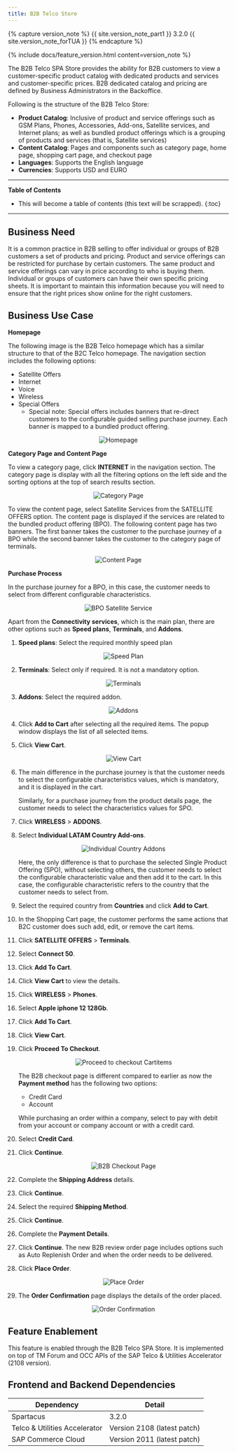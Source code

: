 ```yaml
---
title: B2B Telco Store
---
```


{% capture version_note %}
{{ site.version_note_part1 }} 3.2.0 {{ site.version_note_forTUA }}
{% endcapture %}

{% include docs/feature_version.html content=version_note %}

The B2B Telco SPA Store provides the ability for B2B customers to view a customer-specific product catalog with dedicated products and services and customer-specific prices. B2B dedicated catalog and pricing are defined by Business Administrators in the Backoffice.

Following is the structure of the B2B Telco Store:
-   **Product Catalog**: Inclusive of product and service offerings such as GSM Plans, Phones, Accessories, Add-ons, Satellite services, and Internet plans; as well as bundled product offerings which is a grouping of products and services (that is, Satellite services)    
-   **Content Catalog**: Pages and components such as category page, home page, shopping cart page, and checkout page
-   **Languages**: Supports the English language
-   **Currencies**: Supports USD and EURO

***

**Table of Contents**

- This will become a table of contents (this text will be scrapped).
{:toc}

***

## Business Need

It is a common practice in B2B selling to offer individual or groups of B2B customers a set of products and pricing. Product and service offerings can be restricted for purchase by certain customers. The same product and service offerings can vary in price according to who is buying them. Individual or groups of customers can have their own specific pricing sheets. It is important to maintain this information because you will need to ensure that the right prices show online for the right customers.

## Business Use Case

**Homepage**

The following image is the B2B Telco homepage which has a similar structure to that of the B2C Telco homepage. The navigation section includes the following options:

-   Satellite Offers
-	Internet
-	Voice
-	Wireless
-	Special Offers
    -   Special note: Special offers includes banners that re-direct customers to the configurable guided selling purchase journey. Each banner is mapped to a bundled product offering.

<p align="center"><img src="{{ site.baseurl }}/assets/images/telco/homepage.png" alt="Homepage"></p>

**Category Page and Content Page**

To view a category page, click **INTERNET** in the navigation section. The category page is display with all the filtering options on the left side and the sorting options at the top of search results section.

<p align="center"><img src="{{ site.baseurl }}/assets/images/telco/category-page.png" alt="Category Page"></p>

To view the content page, select Satellite Services from the SATELLITE OFFERS option. The content page is displayed if the services are related to the bundled product offering (BPO). The following content page has two banners. The first banner takes the customer to the purchase journey of a BPO while the second banner takes the customer to the category page of terminals. 

<p align="center"><img src="{{ site.baseurl }}/assets/images/telco/content-page.png" alt="Content Page"></p>

**Purchase Process**

In the purchase journey for a BPO, in this case, the customer needs to select from different configurable characteristics.

<p align="center"><img src="{{ site.baseurl }}/assets/images/telco/bpo-satellite-service.png" alt="BPO Satellite Service"></p>


Apart from the **Connectivity services**, which is the main plan, there are other options such as **Speed plans**, **Terminals**, and **Addons**.

1.  **Speed plans**: Select the required monthly speed plan

    <p align="center"><img src="{{ site.baseurl }}/assets/images/telco/speed-plan.png" alt="Speed Plan"></p>

1.  **Terminals**: Select only if required. It is not a mandatory option.

    <p align="center"><img src="{{ site.baseurl }}/assets/images/telco/terminals.png" alt="Terminals"></p>

1.  **Addons**: Select the required addon. 

    <p align="center"><img src="{{ site.baseurl }}/assets/images/telco/addons.png" alt="Addons"></p>

1.  Click **Add to Cart** after selecting all the required items. The popup window displays the list of all selected items.

1.  Click **View Cart**.

    <p align="center"><img src="{{ site.baseurl }}/assets/images/telco/view-cart.png" alt="View Cart"></p>

1.  The main difference in the purchase journey is that the customer needs to select the configurable characteristics values, which is mandatory, and it is displayed in the cart.

    Similarly, for a purchase journey from the product details page, the customer needs to select the characteristics values for SPO. 

1.  Click **WIRELESS** > **ADDONS**.

1.  Select **Individual LATAM Country Add-ons**.

    <p align="center"><img src="{{ site.baseurl }}/assets/images/telco/individual-country-addons.png" alt="Individual Country Addons"></p>

    Here, the only difference is that to purchase the selected Single Product Offering (SPO), without selecting others, the customer needs to select the configurable characteristic value and then add it to the cart. In this case, the configurable characteristic refers to the country that the customer needs to select from.

1.  Select the required country from **Countries** and click **Add to Cart**.

1.  In the Shopping Cart page, the customer performs the same actions that B2C customer does such add, edit, or remove the cart items.

1.  Click **SATELLITE OFFERS** > **Terminals**.
1.  Select **Connect 50**.
1.  Click **Add To Cart**.
1.  Click **View Cart** to view the details.
1.  Click **WIRELESS** > **Phones**.
1.  Select **Apple iphone 12 128Gb**.
1.  Click **Add To Cart**.
1.  Click **View Cart**. 
1.  Click **Proceed To Checkout**.

    <p align="center"><img src="{{ site.baseurl }}/assets/images/telco/proceed-to-checkout-cartitems.png" alt="Proceed to checkout Cartitems"></p>

    The B2B checkout page is different compared to earlier as now the **Payment method** has the following two options:
    -   Credit Card
    -   Account

    While purchasing an order within a company, select to pay with debit from your account or company account or with a credit card.

1.  Select **Credit Card**.
1.  Click **Continue**.

    <p align="center"><img src="{{ site.baseurl }}/assets/images/telco/b2b-checkout-page.png" alt="B2B Checkout Page"></p>

1.  Complete the **Shipping Address** details. 
1.  Click **Continue**.
1.  Select the required **Shipping Method**.
1.  Click **Continue**.
1.  Complete the **Payment Details**.
1.	Click **Continue**. The new B2B review order page includes options such as Auto Replenish Order and when the order needs to be delivered.
1.  Click **Place Order**. 

    <p align="center"><img src="{{ site.baseurl }}/assets/images/telco/placeorder.png" alt="Place Order"></p>

1.  The **Order Confirmation** page displays the details of the order placed.

    <p align="center"><img src="{{ site.baseurl }}/assets/images/telco/orderconfirmation.png" alt="Order Confirmation"></p>

## Feature Enablement

This feature is enabled through the B2B Telco SPA Store. It is implemented on top of TM Forum and OCC APIs of the SAP Telco & Utilities Accelerator (2108 version).

## Frontend and Backend Dependencies

| Dependency                                	| Detail                                                 	|
|--------------------------------------------	|--------------------------------------------------------	|
| Spartacus                                     	| 3.2.0                                          	|
| Telco & Utilities Accelerator	             	| Version 2108 (latest patch)            	|
| SAP Commerce Cloud 	| Version 2011 (latest patch) 	|

